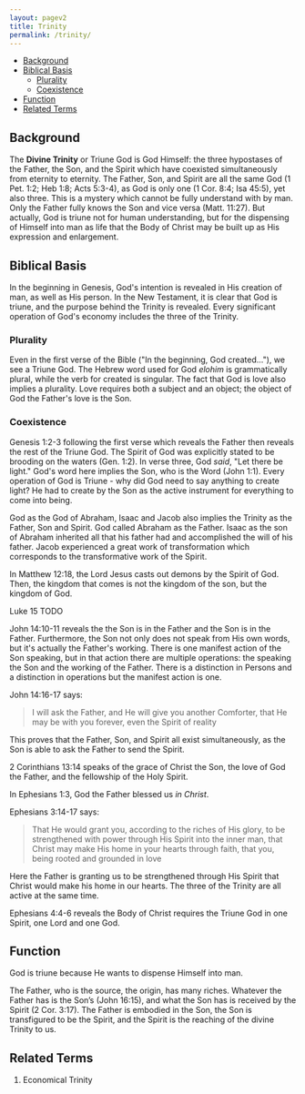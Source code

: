 ```yaml
---
layout: pagev2
title: Trinity
permalink: /trinity/
---
```

- [Background](#background)
- [Biblical  Basis](#biblical--basis)
  - [Plurality](#plurality)
  - [Coexistence](#coexistence)
- [Function](#function)
- [Related Terms](#related-terms)

## Background

The **Divine Trinity** or Triune God is God Himself: the three hypostases of the Father, the Son, and the Spirit which have coexisted simultaneously from eternity to eternity. The Father, Son, and Spirit are all the same God (1 Pet. 1:2; Heb 1:8; Acts 5:3-4), as God is only one (1 Cor. 8:4; Isa 45:5), yet also three. This is a mystery which cannot be fully understand with by man. Only the Father fully knows the Son and vice versa (Matt. 11:27). But actually, God is triune not for human understanding, but for the dispensing of Himself into man as life that the Body of Christ may be built up as His expression and enlargement.

## Biblical  Basis

In the beginning in Genesis, God's intention is revealed in His creation of man, as well as His person. In the New Testament, it is clear that God is triune, and the purpose behind the Trinity is revealed. Every significant operation of God's economy includes the three of the Trinity.

### Plurality

Even in the first verse of the Bible ("In the beginning, God created..."), we see a Triune God. The Hebrew word used for God *elohim* is grammatically plural, while the verb for created is singular. The fact that God is love also implies a plurality. Love requires both a subject and an object; the object of God the Father's love is the Son.

### Coexistence

Genesis 1:2-3 following the first verse which reveals the Father then reveals the rest of the Triune God. The Spirit of God was explicitly stated to be brooding on the waters (Gen. 1:2). In verse three, God *said*, "Let there be light." God's word here implies the Son, who is the Word (John 1:1). Every operation of God is Triune - why did God need to say anything to create light? He had to create by the Son as the active instrument for everything to come into being.

God as the God of Abraham, Isaac and Jacob also implies the Trinity as the Father, Son and Spirit. God called Abraham as the Father. Isaac as the son of Abraham inherited all that his father had and accomplished the will of his father. Jacob experienced a great work of transformation which corresponds to the transformative work of the Spirit.

In Matthew 12:18, the Lord Jesus casts out demons by the Spirit of God. Then, the kingdom that comes is not the kingdom of the son, but the kingdom of God.

Luke 15 TODO

John 14:10-11 reveals the the Son is in the Father and the Son is in the Father. Furthermore, the Son not only does not speak from His own words, but it's actually the Father's working. There is one manifest action of the Son speaking, but in that action there are multiple operations: the speaking the Son and the working of the Father. There is a distinction in Persons and a distinction in operations but the manifest action is one.

John 14:16-17 says:

>I will ask the Father, and He will give you another Comforter, that He may be with you forever, even the Spirit of reality

This proves that the Father, Son, and Spirit all exist simultaneously, as the Son is able to ask the Father to send the Spirit.

2 Corinthians 13:14 speaks of the grace of Christ the Son, the love of God the Father, and the fellowship of the Holy Spirit.

In Ephesians 1:3, God the Father blessed us *in Christ*. 

Ephesians 3:14-17 says:

>That He would grant you, according to the riches of His glory, to be strengthened with power through His Spirit into the inner man, that Christ may make His home in your hearts through faith, that you, being rooted and grounded in love

Here the Father is granting us to be strengthened through His Spirit that Christ would make his home in our hearts. The three of the Trinity are all active at the same time.

Ephesians 4:4-6 reveals the Body of Christ requires the Triune God in one Spirit, one Lord and one God. 

## Function

God is triune because He wants to dispense Himself into man. 

The Father, who is the source, the origin, has many riches. Whatever the Father has is the Son’s (John 16:15), and what the Son has is received by the Spirit (2 Cor. 3:17). The Father is embodied in the Son, the Son is transfigured to be the Spirit, and the Spirit is the reaching of the divine Trinity to us.

## Related Terms

1. Economical Trinity